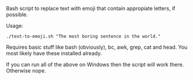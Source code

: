 Bash script to replace text with emoji that contain appropiate letters, if possible.

Usage:
```
./text-to-emoji.sh "The most boring sentence in the world."
```

Requires basic stuff like bash (obviously), bc, awk, grep, cat and head.
You most likely have these installed already.

If you can run all of the above on Windows then the script will work there.
Otherwise nope.

